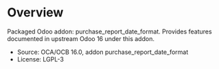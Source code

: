 # Overview

Packaged Odoo addon: purchase_report_date_format. Provides features documented in upstream Odoo 16 under this addon.

- Source: OCA/OCB 16.0, addon purchase_report_date_format
- License: LGPL-3

